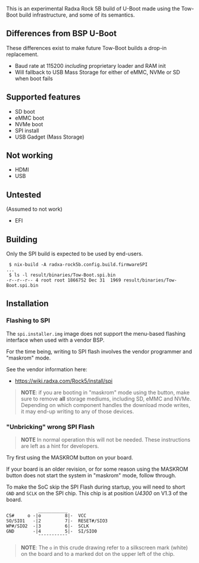 
This is an experimental Radxa Rock 5B build of U-Boot made using the
Tow-Boot build infrastructure, and some of its semantics.


## Differences from BSP U-Boot

These differences exist to make future Tow-Boot builds a drop-in replacement.

 - Baud rate at 115200 *including* proprietary loader and RAM init
 - Will fallback to USB Mass Storage for either of eMMC, NVMe or SD when boot fails

## Supported features

 - SD boot
 - eMMC boot
 - NVMe boot
 - SPI install
 - USB Gadget (Mass Storage)

## Not working

 - HDMI
 - USB

## Untested

(Assumed to not work)

 - EFI

## Building

Only the SPI build is expected to be used by end-users.

```
 $ nix-build -A radxa-rock5b.config.build.firmwareSPI
...
 $ ls -l result/binaries/Tow-Boot.spi.bin
-r--r--r-- 4 root root 1866752 Dec 31  1969 result/binaries/Tow-Boot.spi.bin
```

## Installation

### Flashing to SPI

The `spi.installer.img` image does not support the menu-based flashing
interface when used with a vendor BSP.

For the time being, writing to SPI flash involves the vendor programmer and
"maskrom" mode.

See the vendor information here:

 - https://wiki.radxa.com/Rock5/install/spi

> **NOTE**: if you are booting in "maskrom" mode using the button, make
> sure to remove **all** storage mediums, including SD, eMMC and NVMe.
> Depending on which component handles the download mode writes, it may
> end-up writing to any of those devices.


### "Unbricking" wrong SPI Flash

> **NOTE** In normal operation this will not be needed. These instructions
> are left as a hint for developers.

Try first using the MASKROM button on your board.

If your board is an older revision, or for some reason using the MASKROM
button does not start the system in "maskrom" mode, follow through.

To make the SoC skip the SPI Flash during startup, you will need to short
`GND` and `SCLK` on the SPI chip. This chip is at
position *U4300* on V1.3 of the board.

```
            ___________
CS#     o -|o         8|-  VCC
SO/SIO1   -|2         7|-  RESET#/SIO3
WP#/SIO2  -|3         6|-  SCLK
GND       -|4         5|-  SI/SIO0
            ¯¯¯¯¯¯¯¯¯¯¯
```

> **NOTE**: The `o` in this crude drawing refer to a silkscreen mark (white)
>           on the board and to a marked dot on the upper left of the chip.
